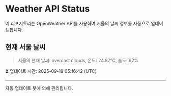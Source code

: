 
# Weather API Status

이 리포지토리는 OpenWeather API를 사용하여 서울의 날씨 정보를 자동으로 업데이트합니다.

## 현재 서울 날씨
> 서울의 현재 날씨: overcast clouds, 온도: 24.87°C, 습도: 62%

⏳ 업데이트 시간: 2025-09-18 05:16:42 (UTC)

---
자동 업데이트 봇에 의해 관리됩니다.
